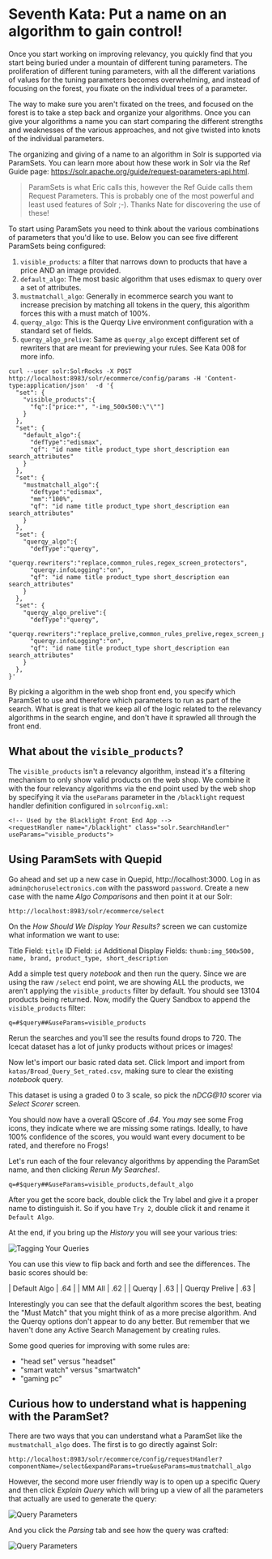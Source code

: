# Seventh Kata: Put a name on an algorithm to gain control!

Once you start working on improving relevancy, you quickly find that you start being buried under a mountain
of different tuning parameters.   The proliferation of different tuning parameters, with all the different variations
of values for the tuning parameters becomes overwhelming, and instead of focusing on the forest, you fixate on the
individual trees of a parameter.   

The way to make sure you aren't fixated on the trees, and focused on the forest is to take a step back and organize
your algorithms.  Once you can give your algorithms a name you can start comparing the different strengths and
weaknesses of the various approaches, and not give twisted into knots of the individual parameters.

The organizing and giving of a name to an algorithm in Solr is supported via ParamSets.   You can learn more about
how these work in Solr via the Ref Guide page: https://solr.apache.org/guide/request-parameters-api.html.

> ParamSets is what Eric calls this, however the Ref Guide calls them Request Parameters.   This is
> probably one of the most powerful and least used features of Solr ;-).  Thanks Nate for discovering
> the use of these!

To start using ParamSets you need to think about the various combinations of parameters that you'd like to use. Below
you can see five different ParamSets being configured:

1. `visible_products`: a filter that narrows down to products that have a price AND an image provided.
1. `default_algo`: The most basic algorithm that uses edismax to query over a set of attributes.
1. `mustmatchall_algo`: Generally in ecommerce search you want to increase precision by matching all tokens in the query, this algorithm forces this with a must match of 100%.
1. `querqy_algo`: This is the Querqy Live environment configuration with a standard set of fields.
1. `querqy_algo_prelive`: Same as `querqy_algo` except different set of rewriters that are meant for previewing your rules.   See Kata 008 for more info.


```
curl --user solr:SolrRocks -X POST http://localhost:8983/solr/ecommerce/config/params -H 'Content-type:application/json'  -d '{
  "set": {
    "visible_products":{
      "fq":["price:*", "-img_500x500:\"\""]
    }
  },
  "set": {
    "default_algo":{
      "defType":"edismax",
      "qf": "id name title product_type short_description ean search_attributes"
    }
  },
  "set": {
    "mustmatchall_algo":{
      "deftype":"edismax",   
      "mm":"100%",
      "qf": "id name title product_type short_description ean search_attributes"
    }
  },
  "set": {
    "querqy_algo":{
      "defType":"querqy",
      "querqy.rewriters":"replace,common_rules,regex_screen_protectors",
      "querqy.infoLogging":"on",
      "qf": "id name title product_type short_description ean search_attributes"
    }
  },
  "set": {
    "querqy_algo_prelive":{
      "defType":"querqy",
      "querqy.rewriters":"replace_prelive,common_rules_prelive,regex_screen_protectors",
      "querqy.infoLogging":"on",
      "qf": "id name title product_type short_description ean search_attributes"
    }
  },    
}'
```

By picking a algorithm in the web shop front end, you specify which ParamSet to use and therefore
which parameters to run as part of the search.  What is great is that we keep all of the logic related to the
relevancy algorithms in the search engine, and don't have it sprawled all through the front end.

## What about the `visible_products`?

The `visible_products` isn't a relevancy algorithm, instead it's a filtering mechanism to only show valid
products on the web shop.  We combine it with the four relevancy algorithms via the end point used by the web shop
by specifying it via the `useParams` parameter in the `/blacklight` request handler definition configured in
`solrconfig.xml`:

```
<!-- Used by the Blacklight Front End App -->
<requestHandler name="/blacklight" class="solr.SearchHandler" useParams="visible_products">
```  

## Using ParamSets with Quepid

Go ahead and set up a new case in Quepid, http://localhost:3000.   Log in as `admin@choruselectronics.com` with
the password `password`.  Create a new case with the name _Algo Comparisons_ and then point it at
our Solr:

`http://localhost:8983/solr/ecommerce/select`


On the _How Should We Display Your Results?_ screen we can customize what information we want to use:  

Title Field: `title`
ID Field: `id`
Additional Display Fields: `thumb:img_500x500, name, brand, product_type, short_description`

Add a simple test query _notebook_ and then run the query.  Since we are using the raw `/select` end point,
we are showing ALL the products, we aren't applying the `visible_products` filter by default.  You should see
13104 products being returned.   Now, modify the Query Sandbox to append the `visible_products` filter:

```
q=#$query##&useParams=visible_products
```

Rerun the searches and you'll see the results found drops to 720.  The Icecat dataset has a lot of junky products
without prices or images!

Now let's import our basic rated data set.  Click Import and import from `katas/Broad_Query_Set_rated.csv`, making sure to clear the existing _notebook_ query.

This dataset is using a graded 0 to 3 scale, so pick the _nDCG@10_ scorer via _Select Scorer_ screen.

You should now have a overall QScore of *.64*.   You *may* see some Frog icons, they indicate where we are missing some ratings.  Ideally, to have 100% confidence of the scores, you would want every document to be rated, and therefore no Frogs!

Let's run each of the four relevancy algorithms by appending the ParamSet name, and then clicking _Rerun My Searches!_.  

```
q=#$query##&useParams=visible_products,default_algo
```

After you get the score back, double click the Try label and give it a proper name to distinguish it.  So if you have
`Try 2`, double click it and rename it `Default Algo`.

At the end, if you bring up the _History_ you will see your various tries:

![Tagging Your Queries](009_history_view.png)

You can use this view to flip back and forth and see the differences.   The basic scores should be:


| Default Algo | .64 |
| MM All | .62 |
| Querqy | .63 |
| Querqy Prelive | .63 |

Interestingly you can see that the default algorithm scores the best, beating the "Must Match" that you might think of as a more precise algorithm.  And the Querqy options don't appear to do any better.  But remember that we haven't
done any Active Search Management by creating rules.  

Some good queries for improving with some rules are:
* "head set" versus "headset"
* "smart watch" versus "smartwatch"
* "gaming pc"


## Curious how to understand what is happening with the ParamSet?

There are two ways that you can understand what a ParamSet like the `mustmatchall_algo` does.  The first is to
go directly against Solr:

```
http://localhost:8983/solr/ecommerce/config/requestHandler?componentName=/select&expandParams=true&useParams=mustmatchall_algo
```

However, the second more user friendly way is to open up a specific Query and then click _Explain Query_ which
will bring up a view of all the parameters that actually are used to generate the query:

![Query Parameters](009_query_parsing.png)

And you click the _Parsing_ tab and see how the query was crafted:

![Query Parameters](009_query_params.png)
